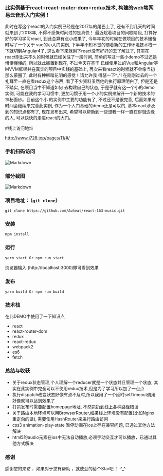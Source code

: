 ### 此实例基于react+react-router-dom+redux技术, 构建的web端网易云音乐入门实例！


此时在写这个react的入门实例已经是在2017年的尾巴上了, 还有不到几天的时间就来到了2018年, 不得不感慨时间过的是真快！
最近趁着项目的间歇阶段, 打算好好的学习学习react, 到此总算有点小成果了, 今年年初的时候在做项目的技术储备时写了一个关于
vue的小入门实例, 下半年不知不觉的随着新的工作环境技术栈一下就切到Angular4了, 这么看下来就剩下react没有好好的去了解过了,
其实在react刚出来不久的时候就已经关注了一段时间, 简单的写过一些小demo不过还是懵懵懂懂的, 所以就此搁置到现在, 不过今天在基于
已经使用过的Vue和Angular等MVVM框架并在真实的项目中实践的基础上, 再次来看react的时候就不会像当初那么蒙圈了, 此时有种柳暗花明的感觉！请允许我
得瑟一下^_^! 在刚刚过去的一个礼拜里一直在看redux这个东西, 看了不少资料虽然他的执行原理明白了, 但是还是不踏实, 在项目当中不知道如何
去构建自己的状态, 于是乎就有这一个小的demo实例, 可能在我的学习习惯中, 更加习惯于用一个小的实例来解开一个新的技术的神秘面纱。目前这个小
的实例中主要的功能有了, 不过还不是很完善, 后面如果有时间会继续来完善此实例, 作为一个入门基础的demo还是可以的, 基本react涉及到的知识点都有了,
现在发布出来, 希望可以帮助到一些想我一样一直在徘徊边缘的人, 可以快快的走进react的大门。

#线上访问地址

http://www.i728.top/pages/11/#/

### 手机扫码访问

![Markdown](http://www.i728.top/dist/images/ewm_react_163_music.png)

### 部分截图

![Markdown](http://www.i728.top/dist/images/music_163_preview.png)

### 项目地址：（`git clone`）

```shell
git clone https://github.com/Awheat/react-163-music.git
```

### 安装

```
npm install
```

### 运行

```
yarn start Or npm run start
```
浏览器输入:(http://localhost:3000)即可看到效果

### 发布

```
yarn build Or npm run build
```

### 技术栈

在此DEMO中使用了一下知识点
* react
* react-router-dom
* redux
* react-redux
* webpack2
* es6
* fetch

### 总结与收获

* 关于redux状态管理,个人理解一个reducer就是一个状态并且管理一个状态, 其实在此实例中完全可以不使用redux技术,但是为了学习所以加了一点点
* 执行dispatch改变状态好像有点不及时,所以我用了一个延时setTimeout调用好像就可以达到效果了
* 打包发布时需要配置homepage地址, 不然包扔到线上各种路径错误
* 关于路由本地环境可以用BrowserRouter,如果线上环境没有配置(比如Nginx重定向的话), 需要使用HashRouter来进行路由访问
* css3 animation-play-state 暂停动画在ios上存在兼容问题, 已通过其他方法解决
* html5的audio元素在ios中无法自动播放,必须手动交互才可以播放，已通过其他方式解决

### 感谢

感谢您的来访 ，如果对于您有帮助 ，就使劲的给个Star吧 ！ ^_^

